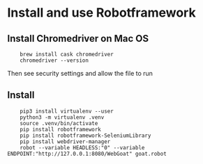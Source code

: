# Install and use Robotframework

## Install Chromedriver on Mac OS

        brew install cask chromedriver
        chromedriver --version

Then see security settings and allow the file to run

## Install

        pip3 install virtualenv --user
        python3 -m virtualenv .venv
        source .venv/bin/activate
        pip install robotframework
        pip install robotframework-SeleniumLibrary
        pip install webdriver-manager
        robot --variable HEADLESS:"0" --variable ENDPOINT:"http://127.0.0.1:8080/WebGoat" goat.robot

